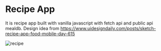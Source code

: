 # Recipe App
It is recipe app built with vanilla javascript with fetch api and public api mealdb. Design idea from https://www.uidesigndaily.com/posts/sketch-recipe-app-food-mobile-day-615




![recipe](https://user-images.githubusercontent.com/37697829/154426695-b00e788d-121b-422c-a1eb-bee0fd10b8df.PNG)
